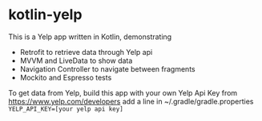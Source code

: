 # kotlin-yelp

This is a Yelp app written in Kotlin, demonstrating
 - Retrofit to retrieve data through Yelp api
 - MVVM and LiveData to show data
 - Navigation Controller to navigate between fragments
 - Mockito and Espresso tests
 
To get data from Yelp, build this app with your own Yelp Api Key from https://www.yelp.com/developers add a line in ~/.gradle/gradle.properties  
```YELP_API_KEY=[your yelp api key]```
